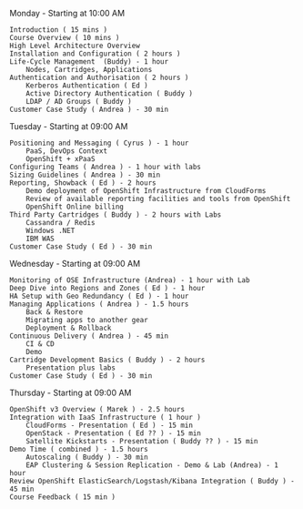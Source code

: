 Monday - Starting at 10:00 AM

	Introduction ( 15 mins )
	Course Overview ( 10 mins )
	High Level Architecture Overview
	Installation and Configuration ( 2 hours )
	Life-Cycle Management  (Buddy) - 1 hour
		Nodes, Cartridges, Applications
	Authentication and Authorisation ( 2 hours )
		Kerberos Authentication ( Ed )
		Active Directory Authentication ( Buddy )
		LDAP / AD Groups ( Buddy )
	Customer Case Study ( Andrea ) - 30 min

Tuesday - Starting at 09:00 AM

	Positioning and Messaging ( Cyrus ) - 1 hour
		PaaS, DevOps Context
		OpenShift + xPaaS
	Configuring Teams ( Andrea ) - 1 hour with labs
	Sizing Guidelines ( Andrea ) - 30 min
	Reporting, Showback ( Ed ) - 2 hours
		Demo deployment of OpenShift Infrastructure from CloudForms
		Review of available reporting facilities and tools from OpenShift
		OpenShift Online billing 
	Third Party Cartridges ( Buddy ) - 2 hours with Labs
		Cassandra / Redis
		Windows .NET
		IBM WAS
	Customer Case Study ( Ed ) - 30 min

Wednesday - Starting at 09:00 AM

	Monitoring of OSE Infrastructure (Andrea) - 1 hour with Lab
	Deep Dive into Regions and Zones ( Ed ) - 1 hour
	HA Setup with Geo Redundancy ( Ed ) - 1 hour
	Managing Applications ( Andrea ) - 1.5 hours
		Back & Restore
		Migrating apps to another gear
		Deployment & Rollback
	Continuous Delivery ( Andrea ) - 45 min
		CI & CD
		Demo
	Cartridge Development Basics ( Buddy ) - 2 hours
		Presentation plus labs
	Customer Case Study ( Ed ) - 30 min

Thursday - Starting at 09:00 AM

	OpenShift v3 Overview ( Marek ) - 2.5 hours
	Integration with IaaS Infrastructure ( 1 hour )
		CloudForms - Presentation ( Ed ) - 15 min
		OpenStack - Presentation ( Ed ?? ) - 15 min
		Satellite Kickstarts - Presentation ( Buddy ?? ) - 15 min
	Demo Time ( combined ) - 1.5 hours
		Autoscaling ( Buddy ) - 30 min
		EAP Clustering & Session Replication - Demo & Lab (Andrea) - 1 hour
	Review OpenShift ElasticSearch/Logstash/Kibana Integration ( Buddy ) - 45 min
	Course Feedback ( 15 min )
